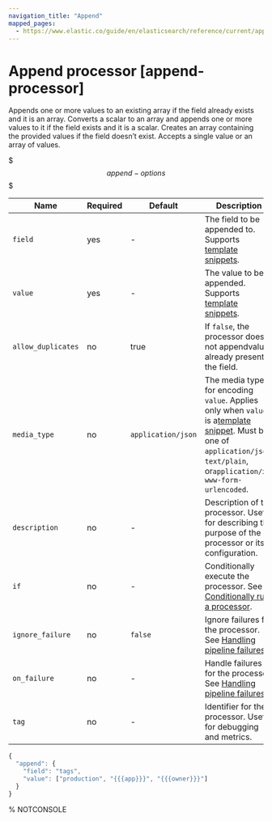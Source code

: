```yaml
---
navigation_title: "Append"
mapped_pages:
  - https://www.elastic.co/guide/en/elasticsearch/reference/current/append-processor.html
---
```


# Append processor [append-processor]


Appends one or more values to an existing array if the field already exists and it is an array. Converts a scalar to an array and appends one or more values to it if the field exists and it is a scalar. Creates an array containing the provided values if the field doesn’t exist. Accepts a single value or an array of values.

$$$append-options$$$

| Name | Required | Default | Description |
| --- | --- | --- | --- |
| `field` | yes | - | The field to be appended to. Supports [template snippets](docs-content://manage-data/ingest/transform-enrich/ingest-pipelines.md#template-snippets). |
| `value` | yes | - | The value to be appended. Supports [template snippets](docs-content://manage-data/ingest/transform-enrich/ingest-pipelines.md#template-snippets). |
| `allow_duplicates` | no | true | If `false`, the processor does not appendvalues already present in the field. |
| `media_type` | no | `application/json` | The media type for encoding `value`. Applies only when `value` is a[template snippet](docs-content://manage-data/ingest/transform-enrich/ingest-pipelines.md#template-snippets). Must be one of `application/json`, `text/plain`, or`application/x-www-form-urlencoded`. |
| `description` | no | - | Description of the processor. Useful for describing the purpose of the processor or its configuration. |
| `if` | no | - | Conditionally execute the processor. See [Conditionally run a processor](docs-content://manage-data/ingest/transform-enrich/ingest-pipelines.md#conditionally-run-processor). |
| `ignore_failure` | no | `false` | Ignore failures for the processor. See [Handling pipeline failures](docs-content://manage-data/ingest/transform-enrich/ingest-pipelines.md#handling-pipeline-failures). |
| `on_failure` | no | - | Handle failures for the processor. See [Handling pipeline failures](docs-content://manage-data/ingest/transform-enrich/ingest-pipelines.md#handling-pipeline-failures). |
| `tag` | no | - | Identifier for the processor. Useful for debugging and metrics. |

```js
{
  "append": {
    "field": "tags",
    "value": ["production", "{{{app}}}", "{{{owner}}}"]
  }
}
```
% NOTCONSOLE

